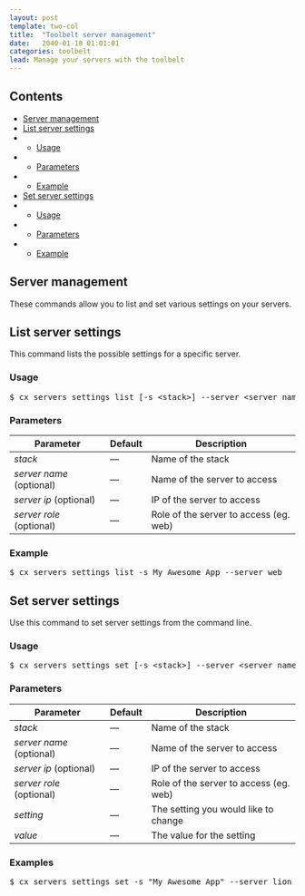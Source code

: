 ```yaml
---
layout: post
template: two-col
title:  "Toolbelt server management"
date:   2040-01-18 01:01:01
categories: toolbelt
lead: Manage your servers with the toolbelt
---
```


<h2>Contents</h2>
<ul class="page-toc">
    <li><a href="#about">Server management</a></li>
    <li><a href="#list">List server settings</a></li>
            <li>
                <ul>
                <li><a href="#usage">Usage</a></li>
                </ul>
            </li>
            <li>
                <ul>
                <li><a href="#params">Parameters</a></li>
                </ul>
            </li>
            <li>
                <ul>
                <li><a href="#example">Example</a></li>
                </ul>
            </li>
    <li><a href="#set">Set server settings</a></li>
            <li>
                <ul>
                <li><a href="#usage2">Usage</a></li>
                </ul>
            </li>
            <li>
                <ul>
                <li><a href="#params2">Parameters</a></li>
                </ul>
            </li>
            <li>
                <ul>
                <li><a href="#example2">Example</a></li>
                </ul>
            </li>
</ul>

<h2 id="about">Server management</h2>
These commands allow you to list and set various settings on your servers.

<h2 id="list">List server settings</h2>
This command lists the possible settings for a specific server.

<h3 id="usage">Usage</h3>

<pre class="prettyprint">
$ cx servers settings list [-s &lt;stack&gt;] --server &lt;server name&gt;|&lt;server ip&gt;|&lt;server role&gt;
</pre>

<h3 id="params">Parameters</h3>
<table class='table table-bordered table-striped table-small'>
    <thead>
        <tr>
            <th align="center">Parameter</th>
            <th align="center">Default</th>
            <th align="center">Description</th>
        </tr>
    </thead>
    <tbody>
        <tr>
            <td><i>stack</i></td>
            <td>&mdash;</td>
            <td>Name of the stack</td>
        </tr>
        <tr>
            <td><i>server name</i> (optional)</td>
            <td>&mdash;</td>
            <td>Name of the server to access</td>
        </tr>
        <tr>
            <td><i>server ip</i> (optional)</td>
            <td>&mdash;</td>
            <td>IP of the server to access</td>
        </tr>
        <tr>
            <td><i>server role</i> (optional)</td>
            <td>&mdash;</td>
            <td>Role of the server to access (eg. web)</td>
        </tr>
    </tbody>
</table>

<h3 id="example">Example</h3>

<pre class="prettyprint">
$ cx servers settings list -s My_Awesome_App --server web
</pre>

<h2 id="set">Set server settings</h2>
Use this command to set server settings from the command line.

<h3 id="usage2">Usage</h3>

<pre class="prettyprint">
$ cx servers settings set [-s &lt;stack&gt;] --server &lt;server name&gt;|&lt;server ip&gt;|&lt;server role&gt; &lt;setting&gt;=&lt;value&gt;
</pre>

<h3 id="params2">Parameters</h3>

<table class='table table-bordered table-striped table-small'>
    <thead>
        <tr>
            <th align="center">Parameter</th>
            <th align="center">Default</th>
            <th align="center">Description</th>
        </tr>
    </thead>
    <tbody>
        <tr>
            <td><i>stack</i></td>
            <td>&mdash;</td>
            <td>Name of the stack</td>
        </tr>
        <tr>
            <td><i>server name</i> (optional)</td>
            <td>&mdash;</td>
            <td>Name of the server to access</td>
        </tr>
        <tr>
            <td><i>server ip</i> (optional)</td>
            <td>&mdash;</td>
            <td>IP of the server to access</td>
        </tr>
        <tr>
            <td><i>server role</i> (optional)</td>
            <td>&mdash;</td>
            <td>Role of the server to access (eg. web)</td>
        </tr>
       <tr>
            <td><i>setting</i></td>
            <td>&mdash;</td>
            <td>The setting you would like to change</td>
        </tr>
       <tr>
            <td><i>value</i></td>
            <td>&mdash;</td>
            <td>The value for the setting</td>
        </tr>        
    </tbody>
</table>

<h3 id="example2">Examples</h3>

<pre class="prettyprint">
$ cx servers settings set -s "My Awesome App" --server lion server.name=liger
</pre>
